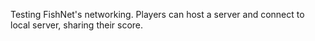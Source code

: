 Testing FishNet's networking.
Players can host a server and connect to local server, sharing their score.
